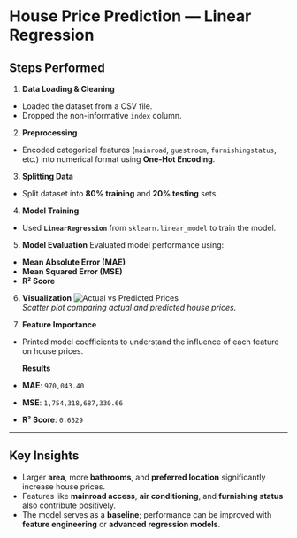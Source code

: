# House Price Prediction — Linear Regression
##  Steps Performed

 1. **Data Loading & Cleaning**
- Loaded the dataset from a CSV file.
- Dropped the non-informative `index` column.

 2. **Preprocessing**
- Encoded categorical features (`mainroad`, `guestroom`, `furnishingstatus`, etc.) into numerical format using **One-Hot Encoding**.

 3. **Splitting Data**
- Split dataset into **80% training** and **20% testing** sets.

 4. **Model Training**
- Used **`LinearRegression`** from `sklearn.linear_model` to train the model.

 5. **Model Evaluation**
Evaluated model performance using:
- **Mean Absolute Error (MAE)**  
- **Mean Squared Error (MSE)**  
- **R² Score**
  
 6. **Visualization**
![Actual vs Predicted Prices](https://github.com/user-attachments/assets/bdf02cd7-32fe-4c91-ba5f-84f6484e08c6)  
*Scatter plot comparing actual and predicted house prices.*

 7. **Feature Importance**
- Printed model coefficients to understand the influence of each feature on house prices.

  **Results**
- **MAE**: `970,043.40`  
- **MSE**: `1,754,318,687,330.66`  
- **R² Score**: `0.6529`

---

##  **Key Insights**
- Larger **area**, more **bathrooms**, and **preferred location** significantly increase house prices.  
- Features like **mainroad access**, **air conditioning**, and **furnishing status** also contribute positively.  
- The model serves as a **baseline**; performance can be improved with **feature engineering** or **advanced regression models**.


